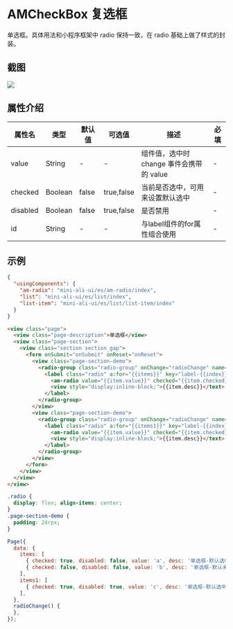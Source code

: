 # AMCheckBox 复选框

单选框。具体用法和小程序框架中 radio 保持一致，在 radio 基础上做了样式的封装。

## 截图
<img src="https://gw.alipayobjects.com/mdn/rms_a02d41/afts/img/A*FIq6QqDQzaoAAAAAAAAAAABkARQnAQ" />

## 属性介绍
| 属性名 | 类型 | 默认值 | 可选值 | 描述 | 必填 |
| ---- | ---- | ---- | ---- | ---- | ---- |
| value | String | - | - | 组件值，选中时 change 事件会携带的 value | - |
| checked | Boolean | false | true,false | 当前是否选中，可用来设置默认选中 | - |
| disabled | Boolean | false | true,false | 是否禁用 | - |
| id | String | - | - | 与label组件的for属性组合使用 | - |

## 示例

```json
{
  "usingComponents": {
    "am-radio": "mini-ali-ui/es/am-radio/index",
    "list": "mini-ali-ui/es/list/index",
    "list-item": "mini-ali-ui/es/list/list-item/index"
  }
}
```

```html
<view class="page">
  <view class="page-description">单选框</view>
  <view class="page-section">
    <view class="section section_gap">
      <form onSubmit="onSubmit" onReset="onReset">
        <view class="page-section-demo">
          <radio-group class="radio-group" onChange="radioChange" name="lib">
            <label class="radio" a:for="{{items}}" key="label-{{index}}">
              <am-radio value="{{item.value}}" checked="{{item.checked}}" disabled="{{item.disabled}}" />
              <view style="display:inline-block;">{{item.desc}}</text>
            </label>
          </radio-group>
        </view>
        <view class="page-section-demo">
          <radio-group class="radio-group" onChange="radioChange" name="lib">
            <label class="radio" a:for="{{items1}}" key="label-{{index}}">
              <am-radio value="{{item.value}}" checked="{{item.checked}}" disabled="{{item.disabled}}" />
              <view style="display:inline-block;">{{item.desc}}</text>
            </label>
          </radio-group>
        </view>
      </form>
    </view>
  </view>
</view>
```
```css
.radio {
  display: flex; align-items: center;
}
.page-section-demo {
  padding: 24rpx;
}
```
```javascript
Page({
  data: {
    items: [
      { checked: true, disabled: false, value: 'a', desc: '单选框-默认选中', id: 'checkbox1' },
      { checked: false, disabled: false, value: 'b', desc: '单选框-默认未选中', id: 'checkbox2' },
    ],
    items1: [
      { checked: true, disabled: true, value: 'c', desc: '单选框-默认选中disabled', id: 'checkbox3' },
    ],
  },
  radioChange() {
  },
});

```